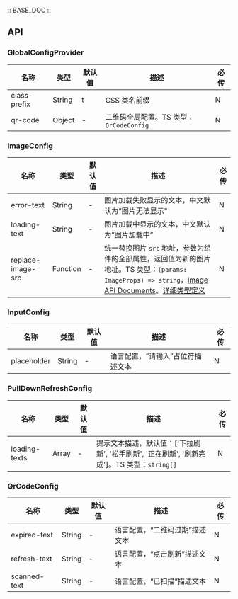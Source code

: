 :: BASE_DOC ::

## API
### GlobalConfigProvider

名称 | 类型 | 默认值 | 描述 | 必传
-- | -- | -- | -- | --
class-prefix | String | t | CSS 类名前缀 | N
qr-code | Object | - | 二维码全局配置。TS 类型：`QrCodeConfig` | N

### ImageConfig

名称 | 类型 | 默认值 | 描述 | 必传
-- | -- | -- | -- | --
error-text | String | - | 图片加载失败显示的文本，中文默认为“图片无法显示” | N
loading-text | String | - | 图片加载中显示的文本，中文默认为“图片加载中” | N
replace-image-src | Function | - | 统一替换图片 `src` 地址，参数为组件的全部属性，返回值为新的图片地址。TS 类型：`(params: ImageProps) => string`，[Image API Documents](./image?tab=api)。[详细类型定义](https://github.com/Tencent/tdesign-miniprogram/tree/develop/src/config-provider/type.ts) | N

### InputConfig

名称 | 类型 | 默认值 | 描述 | 必传
-- | -- | -- | -- | --
placeholder | String | - | 语言配置，“请输入”占位符描述文本 | N

### PullDownRefreshConfig

名称 | 类型 | 默认值 | 描述 | 必传
-- | -- | -- | -- | --
loading-texts | Array | - | 提示文本描述，默认值：['下拉刷新', '松手刷新', '正在刷新', '刷新完成']。TS 类型：`string[]` | N

### QrCodeConfig

名称 | 类型 | 默认值 | 描述 | 必传
-- | -- | -- | -- | --
expired-text | String | - | 语言配置，“二维码过期”描述文本 | N
refresh-text | String | - | 语言配置，“点击刷新”描述文本 | N
scanned-text | String | - | 语言配置，“已扫描”描述文本 | N
